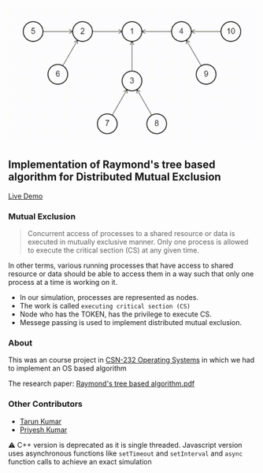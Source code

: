 <p align="center">
	<img src="./2.gif"/>
</p>


## Implementation of Raymond's tree based algorithm for Distributed Mutual Exclusion

[Live Demo](https://ankurparihar.github.io/projects/DME-raymond)

### Mutual Exclusion

> Concurrent access of processes to a shared resource or data is executed in mutually exclusive manner. Only one process is allowed to execute the critical section (CS) at any given time.

In other terms, various running processes that have access to shared resource or data should be able to access them in a way such that only one process at a time is working on it.

- In our simulation, processes are represented as nodes.
- The work is called `executing critical section (CS)`
- Node who has the TOKEN, has the privilege to execute CS.
- Messege passing is used to implement distributed mutual exclusion.

### About

This was an course project in [CSN-232 Operating Systems](https://ankurparihar.github.io/res-iitr?tab=4-1) in which we had to implement an OS based algorithm

The research paper: [Raymond's tree based algorithm.pdf](./papers/Raymond's%20tree%20based%20algorithm.pdf)

### Other Contributors

- [Tarun Kumar](https://github.com/tk565134)
- [Priyesh Kumar](https://github.com/16priyesh)


:warning: C++ version is deprecated as it is single threaded. Javascript version uses asynchronous functions like `setTimeout` and `setInterval` and `async` function calls to achieve an exact simulation
